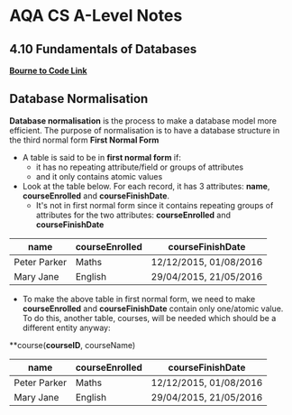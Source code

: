 # AQA CS A-Level Notes

## 4.10 Fundamentals of Databases

**[Bourne to Code Link](https://bournetocode.com/projects/AQA_A_Theory/pages/4-10.html)**

## Database Normalisation
**Database normalisation** is the process to make a database model more efficient. The purpose of normalisation is to have a database structure in the third normal form
**First Normal Form**
+ A table is said to be in **first normal form** if:
  + it has no repeating attribute/field or groups of attributes
  + and it only contains atomic values
+ Look at the table below. For each record, it has 3 attributes: **name**, **courseEnrolled** and **courseFinishDate**.
  + It's not in first normal form since it contains repeating groups of attributes for the two attributes: **courseEnrolled** and **courseFinishDate**
  
| name | courseEnrolled | courseFinishDate |
|--------|-------------|---------|
| Peter Parker | Maths | 12/12/2015, 01/08/2016 |
| Mary Jane | English | 29/04/2015, 21/05/2016 |

+ To make the above table in first normal form, we need to make **courseEnrolled** and **courseFinishDate** contain only one/atomic value. To do this, another table, courses, will be needed which should be a different entity anyway:

**course(__courseID__, courseName)

| name | courseEnrolled | courseFinishDate |
|--------|-------------|---------|
| Peter Parker | Maths | 12/12/2015, 01/08/2016 |
| Mary Jane | English | 29/04/2015, 21/05/2016 |

